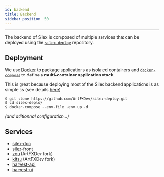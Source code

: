 ```yaml
---
id: backend
title: Backend
sidebar_position: 50
---
```

---

The backend of Silex is composed of multiple services that can be deployed using the [`silex-deploy`](https://github.com/ArtFXDev/silex-deploy) repository.

## Deployment

We use [Docker](https://www.docker.com/) to package applications as isolated containers and [`docker-compose`](https://docs.docker.com/compose/) to define a **multi-container application stack**.

This is great because deploying most of the Silex backend applications is as simple as (see details [here](https://github.com/ArtFXDev/silex-deploy)):

```shell
$ git clone https://github.com/ArtFXDev/silex-deploy.git
$ cd silex-deploy
$ docker-compose --env-file .env up -d
```

_(and aditionnal configuration...)_

## Services

- [silex-doc](https://github.com/ArtFXDev/silex-doc)
- [silex-front](https://github.com/ArtFXDev/silex-front)
- [zou](https://github.com/ArtFXDev/zou) (ArtFXDev fork)
- [kitsu](https://github.com/ArtFXDev/kitsu) (ArtFXDev fork)
- [harvest-api](https://github.com/ArtFXDev/harvest-api)
- [harvest-ui](https://github.com/ArtFXDev/harvest-ui)

